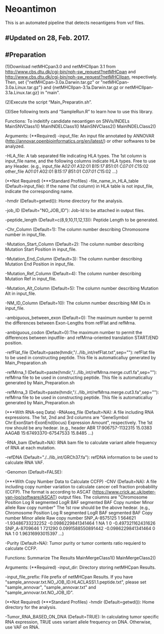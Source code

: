 # Neoantimon
This is an automated pipeline that detects neoantigens from vcf files. 

#Updated on 28, Feb. 2017. 
------------------------------
#Preparation
------------------------------
(1)Download netMHCpan3.0 and netMHCIIpan 3.1 from http://www.cbs.dtu.dk/cgi-bin/nph-sw_request?netMHCpan and http://www.cbs.dtu.dk/cgi-bin/nph-sw_request?netMHCIIpan, respectively. 
Then, set {"netMHCpan-3.0a.Darwin.tar.gz" or "netMHCpan-3.0a.Linux.tar.gz"} and {netMHCIIpan-3.1a.Darwin.tar.gz or netMHCIIpan-3.1a.Linux.tar.gz} in "main". 

(2)Execute the script “Main_Preparatin.sh”. 

(3)See following texts and “SampleRun.R” to learn how to use this library. 

Functions: To indeitify candidate neoantigen on SNVs/INDELs
 MainSNVClass1()
 MainINDELClass1()
 MainSNVClass2()
 MainINDELClass2()

Arguments:
 (**Required)
 -input_file: An input file annotated by ANNOVAR (http://annovar.openbioinformatics.org/en/latest/) or other softwares to be analyzed. 

 -HLA_file: A tab separated file indicating HLA types. 
 	    The 1st column is input_file name, and the following columns indicate HLA types. 
	    Free to use any Header. 
 	    (e.g., 
	     input_file	A*02:01	A*32:01	B*15:17	B*51:01	C*07:01	C*15:02
	      other_file	A*01:01	A*02:01	B*15:17	B*51:01	C*07:01	C*15:02
	       ...)
			
 (**Not Required)
 (***Standard Profiles)
 -file_name_in_HLA_table (Default=input_file): If the name (1st column) in HLA table is not input_file, indicate the corresponding name. 

 -hmdir (Default=getwd()): Home directory for the analysis. 

 -job_ID (Default="NO_JOB_ID"): Job-Id to be attached in output files. 

 -peptide_length (Default=c(8,9,10,11,12,13)): Peptide Length to be generated. 
 
 -Chr_Column (Default=1): The column number describing Chromosome number in input_file. 
 
 -Mutation_Start_Column (Default=2): The column number describing Mutation Start Position in input_file. 
 
 -Mutation_End_Column (Default=3): The column number describing Mutation End Position in input_file. 
 
 -Mutation_Ref_Column (Default=4): The column number describing Mutation Ref in input_file. 
 
 -Mutation_Alt_Column (Default=5): The column number describing Mutation Alt in input_file. 
 
 -NM_ID_Column (Default=10): The column number describing NM IDs in input_file. 
 
 -ambiguous_between_exon (Default=0): The maximum number to permit the differences between Exon-Lengths from refFlat and refMrna. 
 
 -ambiguous_codon (Default=0):The maximum number to permit the differences between inputfile- and refMrna-oriented translation START/END position. 

 -refFlat_file (Default=paste(hmdir,"/../lib_int/refFlat.txt",sep=""): refFlat file to be used in constructing peptide. This file is automaticalluy generated by Main_Preparation.sh
 
 -refMrna_1 (Default=paste(hmdir,"/../lib_int/refMrna.merge.cut1.fa",sep=""): refMrna file to be used in constructing peptide. This file is automaticalluy generated by Main_Preparation.sh
 
 -refMrna_3 (Default=paste(hmdir,"/../lib_int/refMrna.merge.cut3.fa",sep=""): refMrna file to be used in constructing peptide. This file is automaticalluy generated by Main_Preparation.sh

 (***With RNA-seq Data) 
 -RNAseq_file (Default=NA): A file including RNA expressions. 
 	      The 1st, 2nd and 3rd columns are "GeneSymbol    Chr:ExonStart-ExonEnd(locus)	Expression Amount", respectively.
 	      The 1st row should be any hedear. 
	      (e.g., 
	       header
	        ABR	17:906757-1132315	15.0383 
		 AAGAB	15:67493370-67547533	15.8485
		  ...)

 -RNA_bam (Default=NA): RNA bam file to calculate variant allele frequency of RNA at each mutation. 
 
 -refDNA (Default="./../lib_int/GRCh37.fa"): refDNA information to be used to calculate RNA VAF. 
 
 -Genomon (Default=FALSE): 

 (***With Copy Number Data to Calculate CCFP) 
 -CNV (Default=NA): A file including copy number variation to calculate cancer cell fraction probability (CCFP). 
      The format is according to ASCAT (https://www.crick.ac.uk/peter-van-loo/software/ASCAT) output files. 
      The columns are "Chromosome      Position						      Log R  segmented LogR	BAF segmented BAF Copy number Minor allele Raw copy number"
      The 1st row should be the above hedear. 
      (e.g., 
      Chromosome	Position	Log R	segmented LogR	BAF	segmented BAF	Copy number	Minor allele	Raw copy number
      SNP_A-8575125	1		564621	-1.93486733232252	-0.0986229841341464  1		NA    1		0   -0.497321162431626
      SNP_A-8709646	1		721290	0.0991588550891442	-0.0986229841341464  0		NA    1		0   1.96316993015397
      ...)
 
 -Purity (Default=NA): Tumor purity or tumor contents ratio requierd to calculate CCFP. 
  
Functions: Summarize The Results
 MainMergeClass1()
 MainMergeClass2()

Arguments:
 (**Required)
 -input_dir: Directory storing netMHCpan Results.
 
 -input_file_prefix: File prefix of netMHCpan Results. 
  If you have "sample_annovar.txt.NO_JOB_ID.HLACLASS1.1.peptide.txt", please set "sample_annovar", "sample_annovar.txt" and "sample_annovar.txt.NO_JOB_ID". 

 (**Not Required)
 (***Standard Profiles)
 -hmdir (Default=getwd()): Home directory for the analysis. 

 -Tumor_RNA_BASED_ON_DNA (Default=TRUE): In calculating tumor specific RNA expression, TRUE uses variant allele frequency on DNA. Otherwise, use VAF on RNA. 


